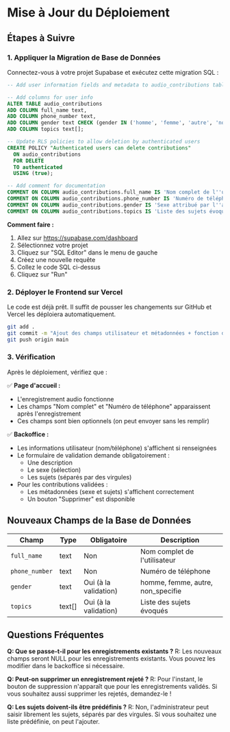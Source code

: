 # Mise à Jour du Déploiement

## Étapes à Suivre

### 1. Appliquer la Migration de Base de Données

Connectez-vous à votre projet Supabase et exécutez cette migration SQL :

```sql
-- Add user information fields and metadata to audio_contributions table

-- Add columns for user info
ALTER TABLE audio_contributions
ADD COLUMN full_name text,
ADD COLUMN phone_number text,
ADD COLUMN gender text CHECK (gender IN ('homme', 'femme', 'autre', 'non_specifie')),
ADD COLUMN topics text[];

-- Update RLS policies to allow deletion by authenticated users
CREATE POLICY "Authenticated users can delete contributions"
  ON audio_contributions
  FOR DELETE
  TO authenticated
  USING (true);

-- Add comment for documentation
COMMENT ON COLUMN audio_contributions.full_name IS 'Nom complet de l''utilisateur (optionnel)';
COMMENT ON COLUMN audio_contributions.phone_number IS 'Numéro de téléphone de l''utilisateur (optionnel)';
COMMENT ON COLUMN audio_contributions.gender IS 'Sexe attribué par l''administrateur lors de la validation';
COMMENT ON COLUMN audio_contributions.topics IS 'Liste des sujets évoqués dans l''enregistrement';
```

**Comment faire :**
1. Allez sur https://supabase.com/dashboard
2. Sélectionnez votre projet
3. Cliquez sur "SQL Editor" dans le menu de gauche
4. Créez une nouvelle requête
5. Collez le code SQL ci-dessus
6. Cliquez sur "Run"

### 2. Déployer le Frontend sur Vercel

Le code est déjà prêt. Il suffit de pousser les changements sur GitHub et Vercel les déploiera automatiquement.

```bash
git add .
git commit -m "Ajout des champs utilisateur et métadonnées + fonction de suppression"
git push origin main
```

### 3. Vérification

Après le déploiement, vérifiez que :

✅ **Page d'accueil :**
- L'enregistrement audio fonctionne
- Les champs "Nom complet" et "Numéro de téléphone" apparaissent après l'enregistrement
- Ces champs sont bien optionnels (on peut envoyer sans les remplir)

✅ **Backoffice :**
- Les informations utilisateur (nom/téléphone) s'affichent si renseignées
- Le formulaire de validation demande obligatoirement :
  - Une description
  - Le sexe (sélection)
  - Les sujets (séparés par des virgules)
- Pour les contributions validées :
  - Les métadonnées (sexe et sujets) s'affichent correctement
  - Un bouton "Supprimer" est disponible

## Nouveaux Champs de la Base de Données

| Champ | Type | Obligatoire | Description |
|-------|------|-------------|-------------|
| `full_name` | text | Non | Nom complet de l'utilisateur |
| `phone_number` | text | Non | Numéro de téléphone |
| `gender` | text | Oui (à la validation) | homme, femme, autre, non_specifie |
| `topics` | text[] | Oui (à la validation) | Liste des sujets évoqués |

## Questions Fréquentes

**Q: Que se passe-t-il pour les enregistrements existants ?**
R: Les nouveaux champs seront NULL pour les enregistrements existants. Vous pouvez les modifier dans le backoffice si nécessaire.

**Q: Peut-on supprimer un enregistrement rejeté ?**
R: Pour l'instant, le bouton de suppression n'apparaît que pour les enregistrements validés. Si vous souhaitez aussi supprimer les rejetés, demandez-le !

**Q: Les sujets doivent-ils être prédéfinis ?**
R: Non, l'administrateur peut saisir librement les sujets, séparés par des virgules. Si vous souhaitez une liste prédéfinie, on peut l'ajouter.

